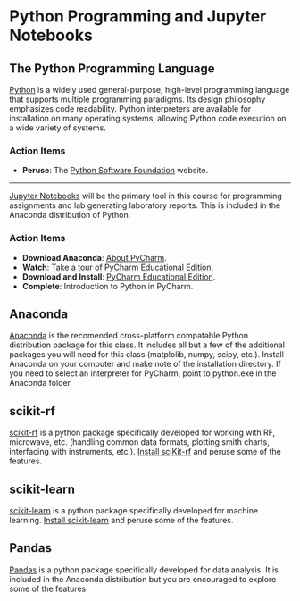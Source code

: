 # Python Programming and Jupyter Notebooks

## The Python Programming Language

[Python](https://www.python.org) is a widely used general-purpose, high-level programming language that supports multiple programming paradigms.
Its design philosophy emphasizes code readability.
Python interpreters are available for installation on many operating systems, allowing Python code execution on a wide variety of systems.

### Action Items

* __Peruse__: The [Python Software Foundation](https://www.python.org) website.

----

[Jupyter Notebooks](http://jupyter.org/) will be the primary tool in this course for programming assignments and lab generating laboratory reports. This is included in the Anaconda distribution of Python. 

### Action Items

* __Download Anaconda__: [About PyCharm](https://www.jetbrains.com/pycharm/).
* __Watch__: [Take a tour of PyCharm Educational Edition](https://www.youtube.com/watch?v=xCCHIfC-dtA).
* __Download and Install__: [PyCharm Educational Edition](https://www.jetbrains.com/pycharm-educational/).
* __Complete__: Introduction to Python in PyCharm.

## Anaconda
[Anaconda](https://www.continuum.io/downloads) is the recomended cross-platform compatable Python distribution package for this class. It includes all but a few of the additional packages you will need for this class (matplolib, numpy, scipy, etc.). Install Anaconda on your computer and make note of the installation directory. If you need to select an interpreter for PyCharm, point to python.exe in the Anaconda folder.

## scikit-rf
[scikit-rf](http://scikit-rf-web.readthedocs.io/) is a python package specifically developed for working with RF, microwave, etc. (handling common data formats, plotting smith charts, interfacing with instruments, etc.). [Install sciKit-rf](http://scikit-rf-web.readthedocs.io/install.html) and peruse some of the features.

## scikit-learn
[scikit-learn](http://scikit-learn.org/stable/) is a python package specifically developed for machine learning. [Install scikit-learn](http://scikit-learn.org/stable/install.html) and peruse some of the features.

## Pandas 
[Pandas](https://pandas.pydata.org/) is a python package specifically developed for data analysis. It is included in the Anaconda distribution but you are encouraged to explore some of the features.
